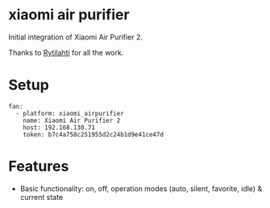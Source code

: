 # xiaomi air purifier

Initial integration of Xiaomi Air Purifier 2.

Thanks to [Rytilahti](https://github.com/rytilahti/python-mirobo) for all the work.

# Setup

```
fan:
  - platform: xiaomi_airpurifier
    name: Xiaomi Air Purifier 2
    host: 192.168.130.71
    token: b7c4a758c251955d2c24b1d9e41ce47d
```

# Features
* Basic functionality: on, off, operation modes (auto, silent, favorite, idle) & current state
